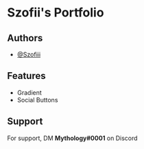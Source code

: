 
# Szofii's Portfolio


## Authors

- [@Szofiii](https://www.github.com/szofiii)



## Features

- Gradient
- Social Buttons



## Support

For support, DM **Mythology#0001** on Discord

